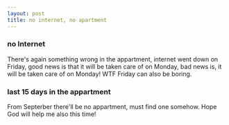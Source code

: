 ```yaml
---
layout: post
title: no internet, no apartment
---
```


### no Internet
There's again something wrong in the appartment, internet went down on Friday, 
good news is that it will be taken care of on Monday, bad news is, it will be taken care of on Monday! WTF
Friday can also be boring.

### last 15 days in the appartment
From Septerber there'll be no appartment, must find one somehow. Hope God will help me also this time!
